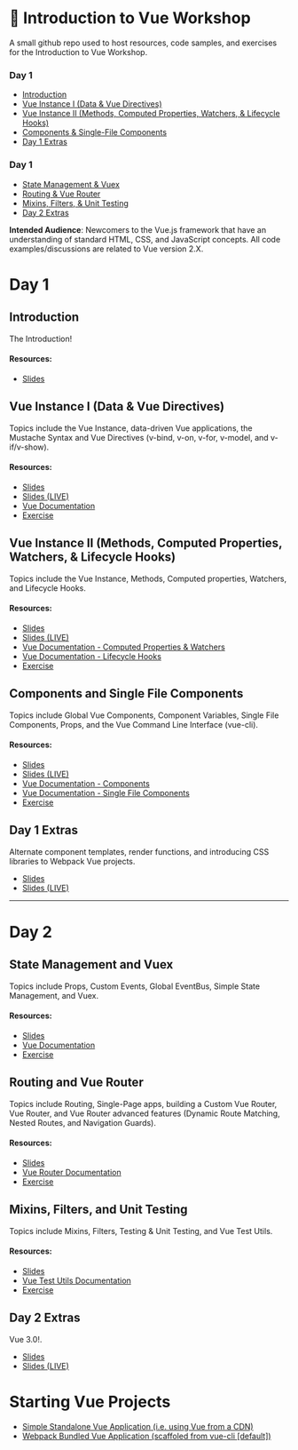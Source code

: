 # 🚀 Introduction to Vue Workshop

A small github repo used to host resources, code samples, and exercises for the Introduction to Vue Workshop.

### Day 1
* [Introduction](#introduction)
* [Vue Instance I (Data & Vue Directives)](#vue-instance-i-data--vue-directives)
* [Vue Instance II (Methods, Computed Properties, Watchers, & Lifecycle Hooks)](#vue-instance-ii-methods-computed-properties-watchers--lifecycle-hooks)
* [Components & Single-File Components](#components-and-single-file-components)
* [Day 1 Extras](#day-1-extras)

### Day 1
* [State Management & Vuex](#state-management-and-vuex)
* [Routing & Vue Router](#routing-and-vue-router)
* [Mixins, Filters, & Unit Testing](#mixins-filters-and-unit-testing)
* [Day 2 Extras](#day-2-extras)

__Intended Audience__: Newcomers to the Vue.js framework that have an understanding of standard HTML, CSS, and JavaScript concepts. All code examples/discussions are related to Vue version 2.X.

# Day 1

## Introduction

The Introduction!

#### Resources:

* [Slides](https://slides.com/djirdehh/intro_to_vue_01-1)

## Vue Instance I (Data & Vue Directives)

Topics include the Vue Instance, data-driven Vue applications, the Mustache Syntax and Vue Directives (v-bind, v-on, v-for, v-model, and v-if/v-show).

#### Resources:

* [Slides](https://slides.com/djirdehh/intro_to_vue_02)
* [Slides (LIVE)](https://slides.com/djirdehh/intro_to_vue_02/live)
* [Vue Documentation](https://vuejs.org/v2/guide/instance.html)
* [Exercise](https://github.com/djirdehh/intro-to-vue-workshop/tree/master/01-vue-instance-I/exercise)

## Vue Instance II (Methods, Computed Properties, Watchers, & Lifecycle Hooks)

Topics include the Vue Instance, Methods, Computed properties, Watchers, and Lifecycle Hooks.

#### Resources:

* [Slides](https://slides.com/djirdehh/intro_to_vue_02-6)
* [Slides (LIVE)](https://slides.com/djirdehh/intro_to_vue_02-6/live)
* [Vue Documentation - Computed Properties & Watchers](https://vuejs.org/v2/guide/computed.html)
* [Vue Documentation - Lifecycle Hooks](https://vuejs.org/v2/guide/instance.html#Instance-Lifecycle-Hooks)
* [Exercise](https://github.com/djirdehh/intro-to-vue-workshop/tree/master/02-vue-instance-II/exercise)

## Components and Single File Components

Topics include Global Vue Components, Component Variables, Single File Components, Props, and the Vue Command Line Interface (vue-cli).

#### Resources:

* [Slides](https://slides.com/djirdehh/intro_to_vue_02-2)
* [Slides (LIVE)](https://slides.com/djirdehh/intro_to_vue_02-2/live)
* [Vue Documentation - Components](https://vuejs.org/v2/guide/components.html)
* [Vue Documentation - Single File Components](https://vuejs.org/v2/guide/single-file-components.html)
* [Exercise](https://github.com/djirdehh/intro-to-vue-workshop/tree/master/03-components-and-single-file-components/exercise)

## Day 1 Extras

Alternate component templates, render functions, and introducing CSS libraries to Webpack Vue projects.

* [Slides](https://slides.com/djirdehh/intro_to_vue_02-cb6f58b4-a361-4138-a900-e699f031111b)
* [Slides (LIVE)](https://slides.com/djirdehh/intro_to_vue_02-cb6f58b4-a361-4138-a900-e699f031111b/live)
___________

# Day 2

## State Management and Vuex

Topics include Props, Custom Events, Global EventBus, Simple State Management, and Vuex.

#### Resources:

* [Slides](https://slides.com/djirdehh/intro_to_vue_01-1-3)
* [Vue Documentation](https://vuejs.org/v2/guide/state-management.html)
* [Exercise](https://github.com/djirdehh/intro-to-vue-workshop/tree/master/04-state-management-and-vuex/exercise)

## Routing and Vue Router

Topics include Routing, Single-Page apps, building a Custom Vue Router, Vue Router, and Vue Router advanced features (Dynamic Route Matching, Nested Routes, and Navigation Guards).

#### Resources:

* [Slides](https://slides.com/djirdehh/intro_to_vue_02-2-4)
* [Vue Router Documentation](https://router.vuejs.org/)
* [Exercise](https://github.com/djirdehh/intro-to-vue-workshop/tree/master/05-routing/exercise)

## Mixins, Filters, and Unit Testing

Topics include Mixins, Filters, Testing & Unit Testing, and Vue Test Utils.

#### Resources:

* [Slides](https://slides.com/djirdehh/intro_to_vue_02-7)
* [Vue Test Utils Documentation](https://vue-test-utils.vuejs.org/)
* [Exercise](https://github.com/djirdehh/intro-to-vue-workshop/tree/master/06-mixins-filters-and-testing/exercise)

## Day 2 Extras

Vue 3.0!.

* [Slides](https://slides.com/djirdehh/intro_to_vue_02-cb6f58b4-a361-4138-a900-e699f031111b)
* [Slides (LIVE)](https://slides.com/djirdehh/intro_to_vue_02-cb6f58b4-a361-4138-a900-e699f031111b/live)

# Starting Vue Projects

* [Simple Standalone Vue Application (i.e. using Vue from a CDN)](https://github.com/djirdehh/intro-to-vue-workshop/tree/master/00-starting-vue-projects/standalone)
* [Webpack Bundled Vue Application (scaffoled from vue-cli [default])](https://github.com/djirdehh/intro-to-vue-workshop/tree/master/00-starting-vue-projects/webpack-bundled)
